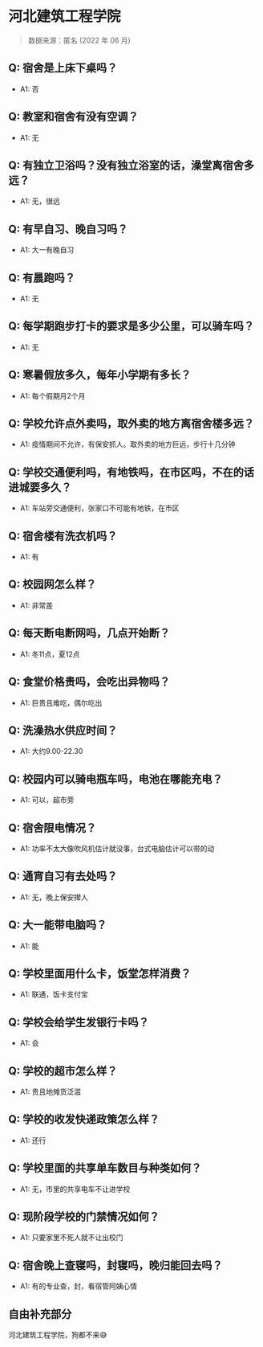 # 河北建筑工程学院

> 数据来源：匿名 (2022 年 06 月)

## Q: 宿舍是上床下桌吗？

- A1: 否

## Q: 教室和宿舍有没有空调？

- A1: 无

## Q: 有独立卫浴吗？没有独立浴室的话，澡堂离宿舍多远？

- A1: 无，很远

## Q: 有早自习、晚自习吗？

- A1: 大一有晚自习

## Q: 有晨跑吗？

- A1: 无

## Q: 每学期跑步打卡的要求是多少公里，可以骑车吗？

- A1: 无

## Q: 寒暑假放多久，每年小学期有多长？

- A1: 每个假期月2个月

## Q: 学校允许点外卖吗，取外卖的地方离宿舍楼多远？

- A1: 疫情期间不允许，有保安抓人。取外卖的地方巨远，步行十几分钟

## Q: 学校交通便利吗，有地铁吗，在市区吗，不在的话进城要多久？

- A1: 车站旁交通便利，张家口不可能有地铁，在市区

## Q: 宿舍楼有洗衣机吗？

- A1: 有

## Q: 校园网怎么样？

- A1: 非常差

## Q: 每天断电断网吗，几点开始断？

- A1: 冬11点，夏12点

## Q: 食堂价格贵吗，会吃出异物吗？

- A1: 巨贵且难吃，偶尔吃出

## Q: 洗澡热水供应时间？

- A1: 大约9.00-22.30

## Q: 校园内可以骑电瓶车吗，电池在哪能充电？

- A1: 可以，超市旁

## Q: 宿舍限电情况？

- A1: 功率不太大像吹风机估计就没事，台式电脑估计可以带的动

## Q: 通宵自习有去处吗？

- A1: 无，晚上保安撵人

## Q: 大一能带电脑吗？

- A1: 能

## Q: 学校里面用什么卡，饭堂怎样消费？

- A1: 联通，饭卡支付宝

## Q: 学校会给学生发银行卡吗？

- A1: 会

## Q: 学校的超市怎么样？

- A1: 贵且地摊货泛滥

## Q: 学校的收发快递政策怎么样？

- A1: 还行

## Q: 学校里面的共享单车数目与种类如何？

- A1: 无，市里的共享电车不让进学校

## Q: 现阶段学校的门禁情况如何？

- A1: 只要家里不死人就不让出校门

## Q: 宿舍晚上查寝吗，封寝吗，晚归能回去吗？

- A1: 有的专业查，封，看宿管阿姨心情

## 自由补充部分

河北建筑工程学院，狗都不来😅